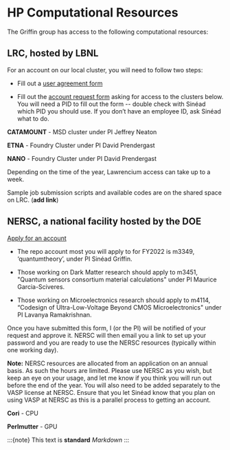 # HP Computational Resources

The Griffin group has access to the following computational resources: 

## LRC, hosted by LBNL

For an account on our local cluster, you will need to follow two steps:
* Fill out a [user agreement form](https://sites.google.com/a/lbl.gov/high-performance-computing-services-group/useragreement)

* Fill out the [account request form](https://docs.google.com/forms/d/e/1FAIpQLScTqDeiv8glP88YhAyePDE4ZDZcv_yhFQVUn4roVwZi984iyw/viewform) asking for access to the clusters below. You will need a PID to fill out the form -- double check with Sinéad which PID you should use. If you don’t have an employee ID, ask Sinéad what to do. 

**CATAMOUNT** -  MSD cluster under PI Jeffrey Neaton

**ETNA** - Foundry Cluster under PI David Prendergast

**NANO** - Foundry Cluster  under PI David Prendergast

Depending on the time of the year, Lawrencium access can take up to a week.

Sample job submission scripts and available codes are on the shared space on LRC. (**add link**)

## NERSC, a national facility hosted by the DOE

[Apply for an account](https://iris.nersc.gov/add-user)

* The repo account most you will apply to for FY2022 is m3349, ‘quantumtheory’, under PI Sinéad Griffin. 

* Those working on Dark Matter research should apply to m3451, "Quantum sensors consortium material calculations" under PI Maurice Garcia-Sciveres. 

* Those working on Microelectronics research should apply to m4114, “Codesign of Ultra-Low-Voltage Beyond CMOS Microelectronics" under PI Lavanya Ramakrishnan.

Once you have submitted this form, I (or the PI) will be notified of your request and approve it. NERSC will then email you a link to set up your password and you are ready to use the NERSC resources (typically within one working day).

**Note:** NERSC resources are allocated from an application on an annual basis. As such the hours are limited. Please use NERSC as you wish, but keep an eye on your usage, and let me know if you think you will run out before the end of the year. You will also need to be added separately to the VASP license at NERSC. Ensure that you let Sinéad know that you plan on using VASP at NERSC as this is a parallel process to getting an account.

**Cori** - CPU

**Perlmutter** - GPU

:::{note}
This text is **standard** _Markdown_
:::
